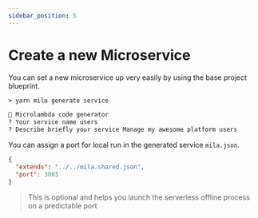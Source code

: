 ```yaml
---
sidebar_position: 5
---
```


# Create a new Microservice

You can set a new microservice up very easily by using the base project blueprint.

```txt
> yarn mila generate service

🧙 Microlambda code generator
? Your service name users
? Describe briefly your service Manage my awesome platform users
```



You can assign a port for local run in the generated service ``mila.json``.

```json
{
  "extends": "../../mila.shared.json",
  "port": 3003
}
```



> This is optional and helps you launch the serverless offline process on a predictable port
